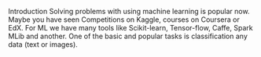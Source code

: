 Introduction
Solving problems with using machine learning is popular now. Maybe you have seen Competitions on Kaggle, courses on Coursera or EdX. For ML we have many tools like Scikit-learn, Tensor-flow, Caffe, Spark MLib and another.
One of the basic and popular tasks is classification any data (text or images). 
